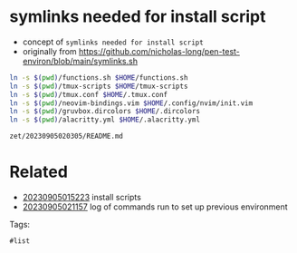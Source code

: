 # symlinks needed for install script

- concept of `symlinks needed for install script`
- originally from https://github.com/nicholas-long/pen-test-environ/blob/main/symlinks.sh

```bash
ln -s $(pwd)/functions.sh $HOME/functions.sh
ln -s $(pwd)/tmux-scripts $HOME/tmux-scripts
ln -s $(pwd)/tmux.conf $HOME/.tmux.conf
ln -s $(pwd)/neovim-bindings.vim $HOME/.config/nvim/init.vim
ln -s $(pwd)/gruvbox.dircolors $HOME/.dircolors
ln -s $(pwd)/alacritty.yml $HOME/.alacritty.yml
```

` zet/20230905020305/README.md `

# Related

- [20230905015223](/zet/20230905015223/README.md) install scripts
- [20230905021157](/zet/20230905021157/README.md) log of commands run to set up previous environment

Tags:

    #list

